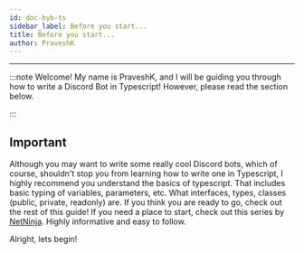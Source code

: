 ```yaml
---
id: doc-byb-ts
sidebar_label: Before you start...
title: Before you start...
author: PraveshK
---
```


---

:::note
Welcome! My name is PraveshK, and I will be guiding you through how to write a Discord Bot in Typescript! However, please read the section below.

:::

## Important

Although you may want to write some really cool Discord bots, which of course, shouldn't stop you from learning how to write one in Typescript, I highly recommend you understand the basics of typescript. That includes basic typing of variables, parameters, etc. What interfaces, types, classes (public, private, readonly) are. If you think you are ready to go, check out the rest of this guide! If you need a place to start, check out this series by [NetNinja](https://www.youtube.com/watch?v=2pZmKW9-I_k&list=PL4cUxeGkcC9gUgr39Q_yD6v-bSyMwKPUI). Highly informative and easy to follow.

Alright, lets begin!

